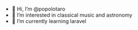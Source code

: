 - 👋 Hi, I’m @popolotaro
- 👀 I’m interested in classical music and astronomy
- 🌱 I’m currently learning laravel


<!---
popolotaro/popolotaro is a ✨ special ✨ repository because its `README.md` (this file) appears on your GitHub profile.
You can click the Preview link to take a look at your changes.
--->
